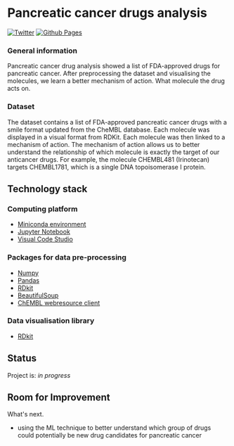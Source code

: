 # Pancreatic cancer drugs analysis

[![Twitter](https://img.shields.io/twitter/url/https/twitter.com/tossingdata.svg?style=social&label=Follow%20%40tossingdata)](https://twitter.com/tossingdata)
[![Github Pages](https://img.shields.io/badge/github%20pages-121013?style=for-the-badge&logo=github&logoColor=white)](https://github.com/MSI17819)

### General information
Pancreatic cancer drug analysis showed a list of FDA-approved drugs for pancreatic cancer. After preprocessing the dataset and visualising the molecules, we learn a better mechanism of action. What molecule the drug acts on.

### Dataset
The dataset contains a list of FDA-approved pancreatic cancer drugs with a smile format updated from the CheMBL database. Each molecule was displayed in a visual format from RDKit. Each molecule was then linked to a mechanism of action. The mechanism of action allows us to better understand the relationship of which molecule is exactly the target of our anticancer drugs. For example, the molecule CHEMBL481 (Irinotecan) targets CHEMBL1781, which is a single DNA topoisomerase I protein.

## Technology stack

### Computing platform
- [Miniconda environment](https://docs.conda.io/en/latest/miniconda.html)
- [Jupyter Notebook](https://jupyter.org/)
- [Visual Code Studio](https://code.visualstudio.com/)

### Packages for data pre-processing
- [Numpy](https://numpy.org/)
- [Pandas](https://numpy.org/)
- [RDkit](https://www.rdkit.org/)
- [BeautifulSoup](https://www.crummy.com/software/BeautifulSoup/bs4/doc/)
- [ChEMBL webresource client](https://github.com/chembl/chembl_webresource_client)

### Data visualisation library
- [RDkit](https://www.rdkit.org/)

## Status

Project is: _in progress_

## Room for Improvement

What's next.

- using the ML technique to better understand which group of drugs could potentially be new drug candidates for pancreatic cancer
